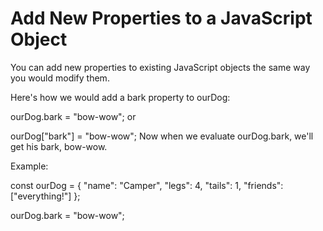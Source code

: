 # Add New Properties to a JavaScript Object

You can add new properties to existing JavaScript objects the same way you would modify them.

Here's how we would add a bark property to ourDog:

ourDog.bark = "bow-wow";
or

ourDog["bark"] = "bow-wow";
Now when we evaluate ourDog.bark, we'll get his bark, bow-wow.

Example:

const ourDog = {
  "name": "Camper",
  "legs": 4,
  "tails": 1,
  "friends": ["everything!"]
};

ourDog.bark = "bow-wow";